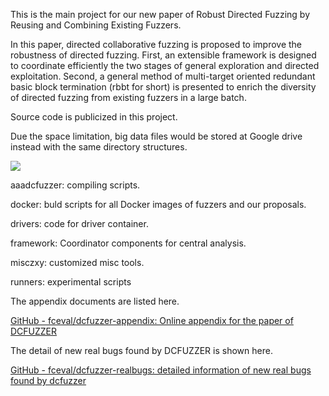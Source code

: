 This is the main project for our new paper of Robust Directed Fuzzing by Reusing and
Combining Existing Fuzzers.

In this paper, directed collaborative fuzzing is proposed to improve the robustness of directed fuzzing. First, an extensible framework is designed to coordinate efficiently the two stages of general exploration and directed exploitation. Second, a general method of multi-target oriented redundant basic block termination (rbbt for short) is presented to enrich the diversity of directed fuzzing from existing fuzzers in a large batch.

Source code is publicized in this project.

Due the space limitation, big data files would be stored at Google drive instead with the same directory structures.

![](https://github.com/fceval/dcfuzzer-main/blob/a2b191ddbc4351cf803a934610efe929650abd98/directory.png)

aaadcfuzzer: compiling scripts.

docker: buld scripts for all Docker images of fuzzers and our proposals.

drivers: code for driver container.

framework: Coordinator components for central analysis.

misczxy: customized misc tools.

runners: experimental scripts

The appendix documents are listed here.

[GitHub - fceval/dcfuzzer-appendix: Online appendix for the paper of DCFUZZER](https://github.com/fceval/dcfuzzer-appendix)

The detail of new real bugs found by DCFUZZER is shown here.

[GitHub - fceval/dcfuzzer-realbugs: detailed information of new real bugs found by dcfuzzer](https://github.com/fceval/dcfuzzer-realbugs)

